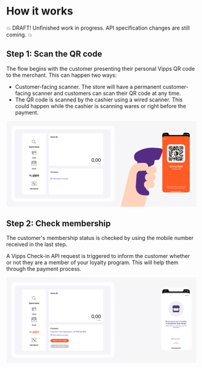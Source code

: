 <!-- START_METADATA
---
title: How it works
sidebar_position: 10
---
END_METADATA -->

# How it works

💥 DRAFT! Unfinished work in progress. API specification changes are still coming. 💥

## Step 1: Scan the QR code

The flow begins with the customer presenting their personal Vipps QR code to the merchant. This can happen two ways:

* Customer-facing scanner. The store will have a permanent customer-facing scanner and customers can scan their QR code at any time.
* The QR code is scanned by the cashier using a wired scanner. This could happen while the cashier is scanning wares or right before the payment.

![Loyalty Flow](images/pos-step-1.png)

## Step 2: Check membership

The customer's membership status is checked by using the mobile number received in the last step.

A Vipps Check-in API request is triggered to inform the customer whether or not they are a member of your loyalty program. This will help them through the payment process.

![Loyalty Flow](images/pos-step-2.png)

